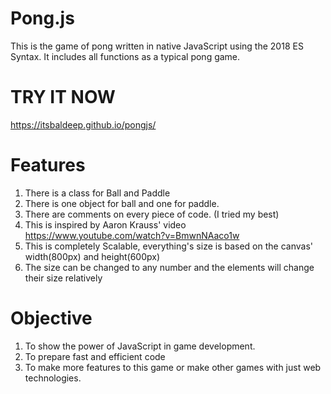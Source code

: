 # Pong.js
This is the game of pong written in native JavaScript using the 2018 ES Syntax. It includes all functions as a typical pong game.

# TRY IT NOW
https://itsbaldeep.github.io/pongjs/

# Features
1. There is a class for Ball and Paddle
2. There is one object for ball and one for paddle.
3. There are comments on every piece of code. (I tried my best)
4. This is inspired by Aaron Krauss' video https://www.youtube.com/watch?v=BmwnNAaco1w
5. This is completely Scalable, everything's size is based on the canvas' width(800px) and height(600px)
6. The size can be changed to any number and the elements will change their size relatively

# Objective
1. To show the power of JavaScript in game development.
2. To prepare fast and efficient code
3. To make more features to this game or make other games with just web technologies.
